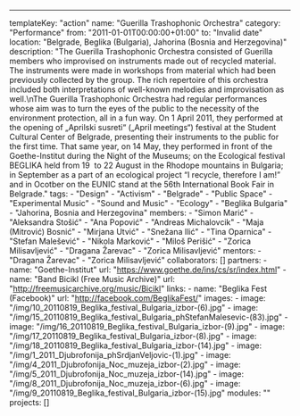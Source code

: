 ---
  templateKey: "action"
  name: "Guerilla Trashophonic Orchestra"
  category: "Performance"
  from: "2011-01-01T00:00:00+01:00"
  to: "Invalid date"
  location: "Belgrade, Beglika (Bulgaria), Jahorina (Bosnia and Herzegovina)"
  description: "The Guerilla Trashophonic Orchestra consisted of Guerilla members who improvised on instruments made out of recycled material. The instruments were made in workshops from material which had been previously collected by the group. The rich repertoire of this orchestra included both interpretations of well-known melodies and improvisation as well.\nThe Guerilla Trashophonic Orchestra had regular performances whose aim was to turn the eyes of the public to the necessity of the environment protection, all in a fun way. On 1 April 2011, they performed at the opening of „Aprilski susreti“ („April meetings“) festival at the Student Cultural Center of Belgrade, presenting their instruments to the public for the first time. That same year, on 14 May, they performed in front of the Goethe-Institut during the Night of the Museums; on the Ecological festival BEGLIKA held from 19  to 22 August in the Rhodope mountains in Bulgaria; in September as a part of an ecological project “I recycle, therefore I am!” and in Ocotber on the EUNIC stand at the 56th International Book Fair in Belgrade."
  tags: 
    - "Design"
    - "Activism"
    - "Belgrade"
    - "Public Space"
    - "Experimental Music"
    - "Sound and Music"
    - "Ecology"
    - "Beglika Bulgaria"
    - "Jahorina, Bosnia and Herzegovina"
  members: 
    - "Simon Marić"
    - "Aleksandra Stošić"
    - "Ana Popović"
    - "Andreas Michalovcik"
    - "Maja (Mitrović) Bosnić"
    - "Mirjana Utvić"
    - "Snežana Ilić"
    - "Tina Oparnica"
    - "Stefan Malešević"
    - "Nikola Marković"
    - "Miloš Perišić"
    - "Zorica Milisavljević"
    - "Dragana Žarevac"
    - "Zorica Milisavljević"
  mentors: 
    - "Dragana Žarevac"
    - "Zorica Milisavljević"
  collaborators: []
  partners: 
    - 
      name: "Goethe-Institut"
      url: "https://www.goethe.de/ins/cs/sr/index.html"
    - 
      name: "Band Bicikl (Free Music Archive)"
      url: "http://freemusicarchive.org/music/Bicikl"
  links: 
    - 
      name: "Beglika Fest (Facebook)"
      url: "http://facebook.com/BeglikaFest/"
  images: 
    - 
      image: "/img/10_20110819_Beglika_festival_Bulgaria_izbor-(6).jpg"
    - 
      image: "/img/15_20110819_Beglika_festival_Bulgaria_phStefanMalesevic-(83).jpg"
    - 
      image: "/img/16_20110819_Beglika_festival_Bulgaria_izbor-(9).jpg"
    - 
      image: "/img/17_20110819_Beglika_festival_Bulgaria_izbor-(8).jpg"
    - 
      image: "/img/18_20110819_Beglika_festival_Bulgaria_izbor-(14).jpg"
    - 
      image: "/img/1_2011_Djubrofonija_phSrdjanVeljovic-(1).jpg"
    - 
      image: "/img/4_2011_Djubrofonija_Noc_muzeja_izbor-(2).jpg"
    - 
      image: "/img/5_2011_Djubrofonija_Noc_muzeja_izbor-(14).jpg"
    - 
      image: "/img/8_2011_Djubrofonija_Noc_muzeja_izbor-(6).jpg"
    - 
      image: "/img/9_20110819_Beglika_festival_Bulgaria_izbor-(15).jpg"
  modules: ""
  projects: []
